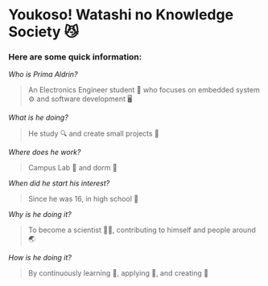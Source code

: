 # Youkoso! Watashi no Knowledge Society 😼
### Here are some quick information:
*Who is Prima Aldrin?*
> An Electronics Engineer student 🤖 who focuses on embedded system ⚙️ and software development 🖥️

*What is he doing?*
> He study 🔍 and create small projects 📝

*Where does he work?*
> Campus Lab 🏫 and dorm 🏡

*When did he start his interest?*
> Since he was 16, in high school 📖

*Why is he doing it?*
> To become a scientist 🧑‍🔬, contributing to himself and people around 🌏

*How is he doing it?*
> By continuously learning 🔬, applying 🔧, and creating 🧩
